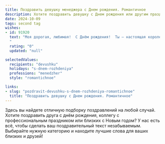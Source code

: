 ```yaml
---
title: Поздравить девушку менеджера c Днем рождения. Романтичное
description: Хотите поздравить девушку c Днем рождения или другим праздником? Наш ИИ создаст незабываемое поздравление, а вы обязательно выделитесь среди других.  
date: 2024-10-09
tags: second tag
wishes:
- id: 91920
  text: "Моя дорогая, любимая!  С Днём рождения!  Ты – настоящая королева, прекрасная и талантливая, успешная в своей работе менеджера, и при этом такая нежная и очаровательная.  Пусть этот день будет полон радости, любви и самых светлых эмоций.  Я желаю тебе всего самого наилучшего – исполнения всех желаний, ярких впечатлений и бесконечного счастья.  Ты – мой самый драгоценный подарок, и я бесконечно рад, что ты есть у меня.
  "
  rating: "0"
  updated: "null"

selectedValues:
  recipients: "devushku"
  holidays: "s-dnem-rozhdeniya"
  professions: "menedzher"
  style: "romantichnoe"

links:
- slug: "pozdravit-devushku-s-dnem-rozhdeniya-romantichnoe"
  title: "Поздравить девушку c Днем рождения. Романтичное"
---
```


Здесь вы найдете отличную подборку поздравлений на любой случай.
Хотите поздравить друга с днём рождения, коллегу с профессиональным праздником или близких с Новым годом? У нас есть всё, чтобы сделать ваш поздравительный текст незабываемым. Выбирайте нужную категорию и находите лучшие слова для ваших близких и друзей!
